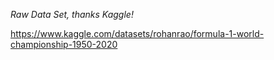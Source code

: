 *Raw Data Set, thanks Kaggle!*

https://www.kaggle.com/datasets/rohanrao/formula-1-world-championship-1950-2020

